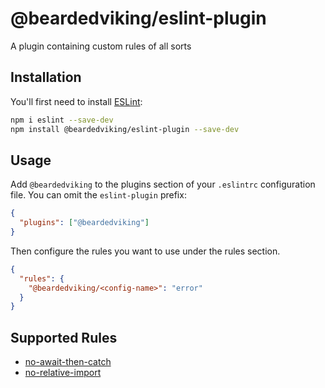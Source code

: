 # @beardedviking/eslint-plugin

A plugin containing custom rules of all sorts

## Installation

You'll first need to install [ESLint](https://eslint.org/):

```sh
npm i eslint --save-dev
npm install @beardedviking/eslint-plugin --save-dev
```

## Usage

Add `@beardedviking` to the plugins section of your `.eslintrc` configuration file. You can omit the `eslint-plugin` prefix:

```json
{
  "plugins": ["@beardedviking"]
}
```

Then configure the rules you want to use under the rules section.

```json
{
  "rules": {
    "@beardedviking/<config-name>": "error"
  }
}
```

## Supported Rules

- [no-await-then-catch](docs/rules/no-await-then-catch.md)
- [no-relative-import](docs/rules/no-relative-import.md)
